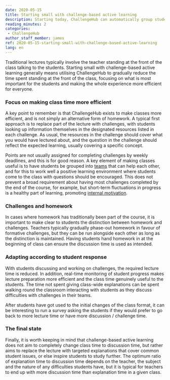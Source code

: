 ```yaml
---
date: 2020-05-15
title: Starting small with challenge-based active learning
description: Starting today, ChallengeHub can automatically group students for optimal peer instruction in class
reading_minutes: 2
categories:
 - ChallengeHub
author_staff_member: james
ref: 2020-05-15-starting-small-with-challenge-based-active-learning
lang: en
---
```


Traditional lectures typically involve the teacher standing at the front of the class talking to the students.
Starting small with challenge-based active learning generally means utilising ChallengeHub to gradually reduce the time spent standing at the front of the class, focusing on what is most important for the students and making the whole experience more efficient for everyone.

### Focus on making class time more efficient

A key point to remember is that ChallengeHub exists to make classes more efficient, and is not simply an alternative form of homework.
A typical first approach is to replace part of the lecture with challenges, with students looking up information themselves in the designated resources listed in each challenge.
As usual, the resources in the challenge should cover what you would have lectured about, and the question in the challenge should reflect the expected learning, usually covering a specific concept.

Points are not usually assigned for completing challenges by weekly deadlines, and this is for good reason.
A key element of making classes useful is to have students be grouped into [teams]( /2020/04/10/announcing-study-teams/ ) that can help each other, and for this to work well a positive learning environment where students come to the class with questions should be encouraged.
This does not prevent a broad requirement about having most challenges completed by the end of the course, for example, but short-term fluctuations in progress is a healthy part of learning, promoting [internal motivation]( /2019/08/10/two-key-elements-for-effective-cbal/ ).

### Challenges and homework

In cases where homework has traditionally been part of the course, it is important to make clear to students the distinction between homework and challenges.
Teachers typically gradually phase-out homework in favour of formative challenges, but they can be run alongside each other as long as the distinction is maintained.
Having students hand homework in at the beginning of class can ensure the discussion time is used as intended.

### Adapting according to student response

With students discussing and working on challenges, the required lecture time is reduced.
In addition, real-time monitoring of student progress makes lecture preparation more efficient and the class time genuinely useful to the students.
The time not spent giving class-wide explanations can be spent walking round the classroom interacting with students as they discuss difficulties with challenges in their teams.

After students have got used to the initial changes of the class format, it can be interesting to run a survey asking the students if they would prefer to go back to more lecture time or have more discussion / challenge time.

### The final state

Finally, it is worth keeping in mind that challenge-based active learning does not aim to completely change class time to discussion time, but rather aims to replace the lecture with targeted explanations that cover common student issues, or else inspire students to study further.
The optimum ratio of explanation time to discussion time depends on the teacher, the subject and the nature of any difficulties students have, but it is typical for teachers to end up with more discussion time than explanation time in a given class.

